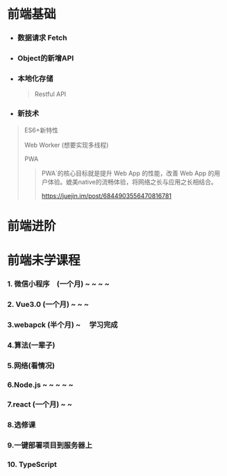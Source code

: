 # 前端基础



- ### 数据请求 Fetch

- ###  Object的新增API

- ### 本地化存储

  > Restful API

- ### 新技术

> ES6+新特性
>
> Web Worker  (想要实现多线程)
>
> PWA
>
> > PWA`的核心目标就是提升 Web App 的性能，改善 Web App 的用户体验。媲美native的流畅体验，将网络之长与应用之长相结合。
> >
> > https://juejin.im/post/6844903556470816781

# 前端进阶







# 前端未学课程

### 1. 微信小程序　(一个月) ~ ~ ~ ~

### 2. Vue3.0 (一个月)  ~ ~ ~   

### 3.webapck (半个月)   ~  　学习完成

### 4.算法(一辈子)

### 5.网络(看情况)

### 6.Node.js ~ ~ ~ ~ ~

### 7.react (一个月)  ~ ~

### 8.选修课

### 9.一键部署项目到服务器上

### 10. TypeScript











​	

